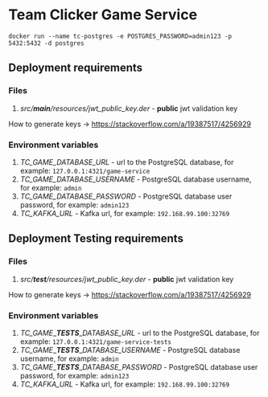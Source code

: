# Team Clicker Game Service

`docker run --name tc-postgres -e POSTGRES_PASSWORD=admin123 -p 5432:5432 -d postgres`

## Deployment requirements

### Files

 1. _src/**main**/resources/jwt_public_key.der_ - **public** jwt validation key

How to generate keys -> https://stackoverflow.com/a/19387517/4256929

### Environment variables

 1. _TC_GAME_DATABASE_URL_ - url to the PostgreSQL database, for example:
 `127.0.0.1:4321/game-service`
 2. _TC_GAME_DATABASE_USERNAME_ - PostgreSQL database username, for example:
 `admin`
 3. _TC_GAME_DATABASE_PASSWORD_ - PostgreSQL database user password, for example:
 `admin123`
 4. _TC_KAFKA_URL_ - Kafka url, for example: `192.168.99.100:32769`

## Deployment Testing requirements

### Files

 1. _src/**test**/resources/jwt_public_key.der_ - **public** jwt validation key

How to generate keys -> https://stackoverflow.com/a/19387517/4256929

### Environment variables

 1. _TC_GAME__**_TESTS_**__DATABASE_URL_ - url to the PostgreSQL database, for example:
 `127.0.0.1:4321/game-service-tests`
 2. _TC_GAME__**_TESTS_**__DATABASE_USERNAME_ - PostgreSQL database username, for example:
 `admin`
 3. _TC_GAME__**_TESTS_**__DATABASE_PASSWORD_ - PostgreSQL database user password, for example:
 `admin123`
 4. _TC_KAFKA_URL_ - Kafka url, for example: `192.168.99.100:32769`
